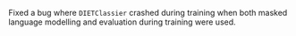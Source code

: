 Fixed a bug where `DIETClassier` crashed during training 
when both masked language modelling and evaluation 
during training were used.  
